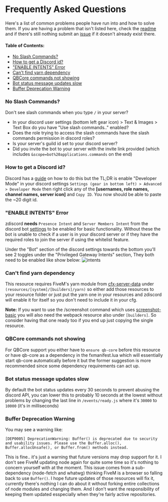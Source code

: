 # Frequently Asked Questions

Here's a list of common problems people have run into and how to solve them. If you are having a problem that isn't listed here, check the [readme](https://github.com/zfbx/zdiscord/blob/djs/readme.md) and if there's still nothing submit an [issue](https://github.com/zfbx/zdiscord/issues) if it doesn't already exist there.

#### Table of Contents:

- [No Slash Commands?](#no-slash-commands)
- [How to get a Discord id?](#how-to-get-a-discord-id)
- ["ENABLE INTENTS" Error](#enable-intents-error)
- [Can't find yarn dependency](#cant-find-yarn-dependency)
- [QBCore commands not showing](#qbcore-commands-not-showing)
- [Bot status message updates slow](#bot-status-message-updates-slow)
- [Buffer Deprecation Warning](#buffer-deprecation-warning)


### No Slash Commands?

Don't see slash commands when you type `/` in your server?

- In your discord user settings (bottom left gear icon) > Text & Images > Text Box do you have "Use slash commands.." enabled?
- Does the role trying to access the slash commands have the slash commands permission in discord roles?
- Is your server's guild id set to your discord server?
- Did you invite the bot to your server with the invite link provided (which includes `&scope=bot%20applications.commands` on the end)



### How to get a Discord id?

Discord has a [guide](https://support.discord.com/hc/en-us/articles/206346498-Where-can-I-find-my-User-Server-Message-ID-) on how to do this but the TL;DR is enable "Developer Mode" in your discord settings `Settings (gear in bottom left) > Advanced > Developer Mode` then right click any of the **[usernames, role names, channel names, server icon]** and `Copy ID`. You now should be able to paste the ~20 digit id.


### "ENABLE INTENTS" Error

zdiscord **needs** `Presence Intent` and `Server Members Intent` from the discord bot [settings](https://discord.com/developers/applications) to be enabled for basic functionality. Without these the bot is unable to check if a user is in your discord server or if they have the required roles to join the server if using the whitelist feature.

Under the "Bot" section of the discord settings towards the bottom you'll see 2 toggles under the "Privileged Gateway Intents" section, They both need to be enabled like show below:
![intents](/zdiscord/images/intents.png)


### Can't find yarn dependency

This resource requires FiveM's yarn module from [cfx-server-data](https://github.com/citizenfx/cfx-server-data) under `(resources/[system]/[builders]/yarn)` so either add those resources to your resource folder or just put the yarn one in your resources and zdiscord will enable it for itself so you don't need to include it in your cfg.

**Note:** If you want to use the /screenshot command which uses [screenshot-basic](https://github.com/citizenfx/screenshot-basic) you will also need the webpack resource also under `[builders]`. So consider having that one ready too if you end up just copying the single resource.


### QBCore commands not showing

For QBCore support you either have to `ensure qb-core` before this resource or have qb-core as a dependency in the fxmanifest.lua which will essentially start qb-core automatically before it but the former suggestion is more recommended since some dependency requirements can act up.


### Bot status message updates slow

By default the bot status updates every 30 seconds to prevent abusing the discord API, you can lower this to probably 10 seconds at the lowest without problems by changing the last line in `/events/ready.js` where it's `30000` to `10000` (it's in milliseconds)


### Buffer Deprecation Warning

You may see a warning like:
```
[DEP0005] DeprecationWarning: Buffer() is deprecated due to security and usability issues. Please use the Buffer.alloc(), Buffer.allocUnsafe(), or Buffer.from() methods instead.
```

This is fine.. it's just a warning that future versions may drop support for it. I don't see FiveM updating node again for quite some time so it's nothing to concern yourself with at the moment. This issue comes from a sub-dependency (node-fetch and whatwg) thinking FiveM is a browser so falling back to use `Buffer()`. I hope future updates of those resources will fix it, currently there's nothing I can do about it without forking entire collections of node modules and changing them. And I don't want the responsibility of keeping them updated esspecially when they're fairly active repositories.
